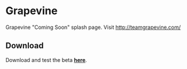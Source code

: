 # Grapevine
Grapevine "Coming Soon" splash page. Visit http://teamgrapevine.com/
## Download
Download and test the beta [**here**](https://testflight.apple.com/join/cflcPZV6).
